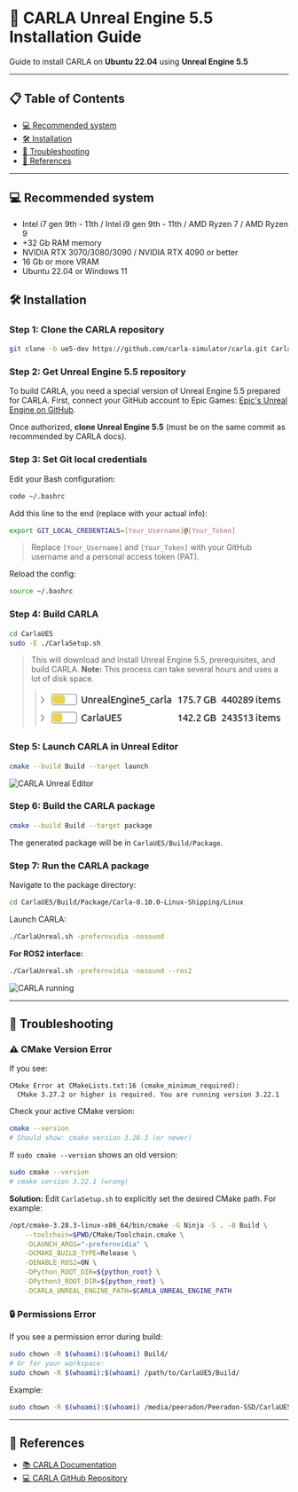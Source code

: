 # 🚗 CARLA Unreal Engine 5.5 Installation Guide

Guide to install CARLA on **Ubuntu 22.04** using **Unreal Engine 5.5**

---

## 📋 Table of Contents

* [💻 Recommended system](#recommended-system)
* [🛠️ Installation](#installation)
* [🐞 Troubleshooting](#troubleshooting)
* [🔗 References](#references)

---


## 💻 Recommended system

* Intel i7 gen 9th - 11th / Intel i9 gen 9th - 11th / AMD Ryzen 7 / AMD Ryzen 9
* +32 Gb RAM memory 
* NVIDIA RTX 3070/3080/3090 / NVIDIA RTX 4090 or better
* 16 Gb or more VRAM
* Ubuntu 22.04 or Windows 11

## 🛠️ Installation

### **Step 1:** Clone the CARLA repository

```bash
git clone -b ue5-dev https://github.com/carla-simulator/carla.git CarlaUE5
```

### **Step 2:** Get Unreal Engine 5.5 repository

To build CARLA, you need a special version of Unreal Engine 5.5 prepared for CARLA.
First, connect your GitHub account to Epic Games: [Epic's Unreal Engine on GitHub](https://www.unrealengine.com/en-US/ue-on-github).

Once authorized, **clone Unreal Engine 5.5** (must be on the same commit as recommended by CARLA docs).

### **Step 3:** Set Git local credentials

Edit your Bash configuration:

```bash
code ~/.bashrc
```

Add this line to the end (replace with your actual info):

```bash
export GIT_LOCAL_CREDENTIALS=[Your_Username]@[Your_Token]
```

> Replace `[Your_Username]` and `[Your_Token]` with your GitHub username and a personal access token (PAT).

Reload the config:

```bash
source ~/.bashrc
```

### **Step 4:** Build CARLA

```bash
cd CarlaUE5
sudo -E ./CarlaSetup.sh
```

> This will download and install Unreal Engine 5.5, prerequisites, and build CARLA.
> **Note:** This process can take several hours and uses a lot of disk space.
>
> <p align="center">
>  <img src="./images/carlar_disk_use.png" alt="CARLA disk space use" width="450">
> </p>

### **Step 5:** Launch CARLA in Unreal Editor

```bash
cmake --build Build --target launch
```

![CARLA Unreal Editor](./images/carla_unreal_editor.png)

### **Step 6:** Build the CARLA package

```bash
cmake --build Build --target package
```

The generated package will be in `CarlaUE5/Build/Package`.

### **Step 7:** Run the CARLA package

Navigate to the package directory:

```bash
cd CarlaUE5/Build/Package/Carla-0.10.0-Linux-Shipping/Linux
```

Launch CARLA:

```bash
./CarlaUnreal.sh -prefernvidia -nosound 
```

**For ROS2 interface:**

```bash
./CarlaUnreal.sh -prefernvidia -nosound --ros2
```

![CARLA running](./images/carlar_package.png)

---

## 🐞 Troubleshooting

### ⚠️ CMake Version Error

If you see:

```
CMake Error at CMakeLists.txt:16 (cmake_minimum_required):
  CMake 3.27.2 or higher is required. You are running version 3.22.1
```

Check your active CMake version:

```bash
cmake --version
# Should show: cmake version 3.28.3 (or newer)
```

If `sudo cmake --version` shows an old version:

```bash
sudo cmake --version
# cmake version 3.22.1 (wrong)
```

**Solution:**
Edit `CarlaSetup.sh` to explicitly set the desired CMake path. For example:

```bash
/opt/cmake-3.28.3-linux-x86_64/bin/cmake -G Ninja -S . -B Build \
    --toolchain=$PWD/CMake/Toolchain.cmake \
    -DLAUNCH_ARGS="-prefernvidia" \
    -DCMAKE_BUILD_TYPE=Release \
    -DENABLE_ROS2=ON \
    -DPython_ROOT_DIR=${python_root} \
    -DPython3_ROOT_DIR=${python_root} \
    -DCARLA_UNREAL_ENGINE_PATH=$CARLA_UNREAL_ENGINE_PATH
```

### 🔒 Permissions Error

If you see a permission error during build:

```bash
sudo chown -R $(whoami):$(whoami) Build/
# Or for your workspace:
sudo chown -R $(whoami):$(whoami) /path/to/CarlaUE5/Build/
```

Example:

```bash
sudo chown -R $(whoami):$(whoami) /media/peeradon/Peeradon-SSD/CarlaUE5/Build
```

---

## 🔗 References

* [📚 CARLA Documentation](https://carla-ue5.readthedocs.io/en/latest/)
* [💻 CARLA GitHub Repository](https://github.com/carla-simulator/carla.git)

